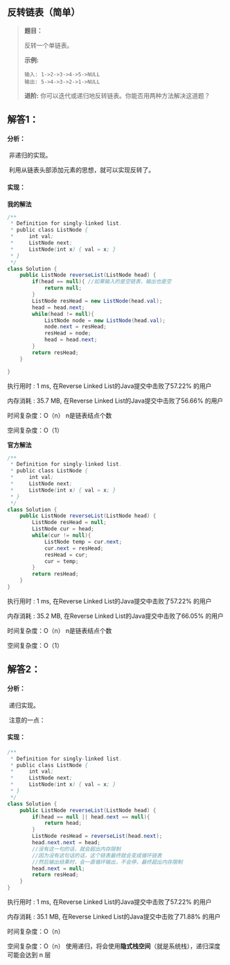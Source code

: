 ## 反转链表（简单）

> **题目：**
>
> 反转一个单链表。
>
> **示例:**
>
> ```
> 输入: 1->2->3->4->5->NULL
> 输出: 5->4->3->2->1->NULL
> ```
>
> **进阶:**
> 你可以迭代或递归地反转链表。你能否用两种方法解决这道题？

## 解答1：

#### 分析：

​	非递归的实现。

​	利用从链表头部添加元素的思想，就可以实现反转了。

#### 实现：

**我的解法**

```java
/**
 * Definition for singly-linked list.
 * public class ListNode {
 *     int val;
 *     ListNode next;
 *     ListNode(int x) { val = x; }
 * }
 */
class Solution {
    public ListNode reverseList(ListNode head) {
        if(head == null){ //如果输入的是空链表，输出也是空
            return null;
        }
        ListNode resHead = new ListNode(head.val);
        head = head.next;
        while(head != null){
            ListNode node = new ListNode(head.val);
            node.next = resHead;
            resHead = node;
            head = head.next;
        }
        return resHead;
    }

}
```

执行用时 : 1 ms, 在Reverse Linked List的Java提交中击败了57.22% 的用户

内存消耗 : 35.7 MB, 在Reverse Linked List的Java提交中击败了56.66% 的用户

时间复杂度：O（n） n是链表结点个数

空间复杂度：O（1）

**官方解法**

```java
/**
 * Definition for singly-linked list.
 * public class ListNode {
 *     int val;
 *     ListNode next;
 *     ListNode(int x) { val = x; }
 * }
 */
class Solution {
    public ListNode reverseList(ListNode head) {
        ListNode resHead = null;
        ListNode cur = head;
        while(cur != null){
            ListNode temp = cur.next;
            cur.next = resHead;
            resHead = cur;
            cur = temp;
        }
        return resHead;
    }
}
```

执行用时 : 1 ms, 在Reverse Linked List的Java提交中击败了57.22% 的用户

内存消耗 : 35.2 MB, 在Reverse Linked List的Java提交中击败了66.05% 的用户

时间复杂度：O（n） n是链表结点个数

空间复杂度：O（1）

## 解答2：

#### 分析：

​	递归实现。

​	注意的一点：

#### 实现：

```java
/**
 * Definition for singly-linked list.
 * public class ListNode {
 *     int val;
 *     ListNode next;
 *     ListNode(int x) { val = x; }
 * }
 */
class Solution {
    public ListNode reverseList(ListNode head) {
        if(head == null || head.next == null){
            return head;
        }
        ListNode resHead = reverseList(head.next);
        head.next.next = head;
        //没有这一句的话，就会超出内存限制
        //因为没有这句话的话，这个链表最终就会变成循环链表
        //然后输出结果时，会一直循环输出，不会停，最终超出内存限制
        head.next = null;
        return resHead;
    }
}
```

执行用时 : 1 ms, 在Reverse Linked List的Java提交中击败了57.22% 的用户

内存消耗 : 35.1 MB, 在Reverse Linked List的Java提交中击败了71.88% 的用户

时间复杂度：O（n）

空间复杂度：O（n）  使用递归，将会使用**隐式栈空间**（就是系统栈），递归深度可能会达到 n 层

